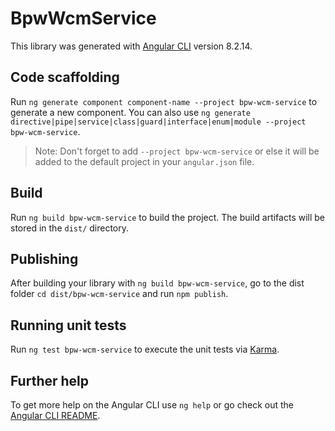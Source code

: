 # BpwWcmService

This library was generated with [Angular CLI](https://github.com/angular/angular-cli) version 8.2.14.

## Code scaffolding

Run `ng generate component component-name --project bpw-wcm-service` to generate a new component. You can also use `ng generate directive|pipe|service|class|guard|interface|enum|module --project bpw-wcm-service`.
> Note: Don't forget to add `--project bpw-wcm-service` or else it will be added to the default project in your `angular.json` file. 

## Build

Run `ng build bpw-wcm-service` to build the project. The build artifacts will be stored in the `dist/` directory.

## Publishing

After building your library with `ng build bpw-wcm-service`, go to the dist folder `cd dist/bpw-wcm-service` and run `npm publish`.

## Running unit tests

Run `ng test bpw-wcm-service` to execute the unit tests via [Karma](https://karma-runner.github.io).

## Further help

To get more help on the Angular CLI use `ng help` or go check out the [Angular CLI README](https://github.com/angular/angular-cli/blob/master/README.md).
